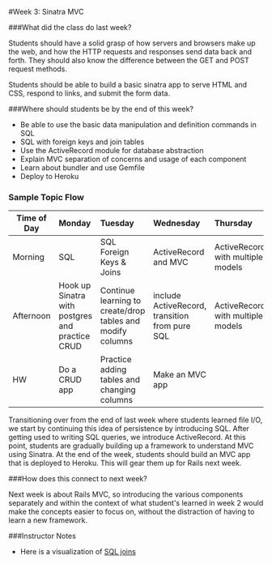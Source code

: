 #Week 3: Sinatra MVC

###What did the class do last week?

Students should have a solid grasp of how servers and browsers make up the web,
and how the HTTP requests and responses send data back and forth. They should
also know the difference between the GET and POST request methods.

Students should be able to build a basic sinatra app to serve HTML and CSS,
respond to links, and submit the form data.

###Where should students be by the end of this week?

- Be able to use the basic data manipulation and definition commands in SQL
- SQL with foreign keys and join tables
- Use the ActiveRecord module for database abstraction
- Explain MVC separation of concerns and usage of each component
- Learn about bundler and use Gemfile
- Deploy to Heroku

### Sample Topic Flow

|  Time of Day  | Monday      | Tuesday    |Wednesday     |Thursday     |  Friday
| ------------- |:-----  |:-----|:-----|:-----  |:-------- |
| Morning       |SQL|SQL Foreign Keys & Joins| ActiveRecord and MVC|ActiveRecord with multiple models| Bundler, Gemfile, Heroku|
| Afternoon     |Hook up Sinatra with postgres and practice CRUD|Continue learning to create/drop tables and modify columns|include ActiveRecord, transition from pure SQL | ActiveRecord with multiple models|Deploy an app to Heroku|
| HW            |Do a CRUD app|Practice adding tables and changing columns|Make an MVC app||


Transitioning over from the end of last week where students learned file I/O, we start by continuing this idea of persistence by introducing SQL. After getting used to writing SQL queries, we introduce ActiveRecord. At this point, students are gradually building up a framework to understand MVC using Sinatra. At the end of the week, students should build an MVC app that is deployed to Heroku. This will gear them up for Rails next week.

###How does this connect to next week?

Next week is about Rails MVC, so introducing the various components separately and within the context of what student's learned in week 2 would make the concepts easier to focus on, without the distraction of having to learn a new framework.

###Instructor Notes
* Here is a visualization of [SQL joins](Visual_SQL_JOINS_orig.jpg)
